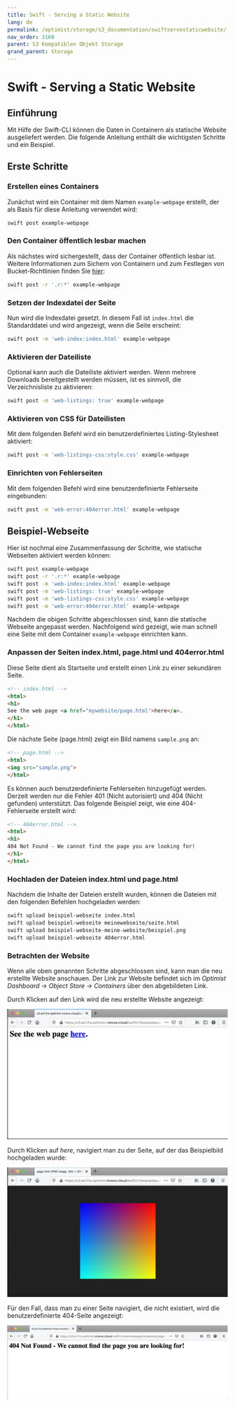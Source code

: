 ```yaml
---
title: Swift - Serving a Static Website
lang: de
permalink: /optimist/storage/s3_documentation/swiftservestaticwebsite/
nav_order: 3160
parent: S3 Kompatiblen Objekt Storage
grand_parent: Storage
---
```


# Swift - Serving a Static Website

## Einführung

Mit Hilfe der Swift-CLI können die Daten in Containern als statische Website ausgeliefert werden. Die folgende Anleitung enthält die wichtigsten Schritte und ein Beispiel.

## Erste Schritte

### Erstellen eines Containers

Zunächst wird ein Container mit dem Namen `example-webpage` erstellt, der als Basis für diese Anleitung verwendet wird:

```bash
swift post example-webpage
```

### Den Container öffentlich lesbar machen

Als nächstes wird sichergestellt, dass der Container öffentlich lesbar ist. Weitere Informationen zum Sichern von Containern und zum Festlegen von Bucket-Richtlinien finden Sie [hier](/optimist/storage/s3_documentation/security/):

```bash
swift post -r '.r:*' example-webpage
```

### Setzen der Indexdatei der Seite

Nun wird die Indexdatei gesetzt. In diesem Fall ist `index.html` die Standarddatei und wird angezeigt, wenn die Seite erscheint:

```bash
swift post -m 'web-index:index.html' example-webpage
```

### Aktivieren der Dateiliste

Optional kann auch die Dateiliste aktiviert werden. Wenn mehrere Downloads bereitgestellt werden müssen, ist es sinnvoll, die Verzeichnisliste zu aktivieren:

```bash
swift post -m 'web-listings: true' example-webpage
```

### Aktivieren von CSS für Dateilisten

Mit dem folgenden Befehl wird ein benutzerdefiniertes Listing-Stylesheet aktiviert:

```bash
swift post -m 'web-listings-css:style.css' example-webpage
```

### Einrichten von Fehlerseiten

Mit dem folgenden Befehl wird eine benutzerdefinierte Fehlerseite eingebunden:

```bash
swift post -m 'web-error:404error.html' example-webpage
```

## Beispiel-Webseite

Hier ist nochmal eine Zusammenfassung der Schritte, wie statische Webseiten aktiviert werden können:

```bash
swift post example-webpage
swift post -r '.r:*' example-webpage
swift post -m 'web-index:index.html' example-webpage
swift post -m 'web-listings: true' example-webpage
swift post -m 'web-listings-css:style.css' example-webpage
swift post -m 'web-error:404error.html' example-webpage
```

Nachdem die obigen Schritte abgeschlossen sind, kann die statische Webseite angepasst werden. Nachfolgend wird gezeigt, wie man schnell eine Seite mit dem Container `example-webpage` einrichten kann.

### Anpassen der Seiten index.html, page.html und 404error.html

Diese Seite dient als Startseite und erstellt einen Link zu einer sekundären Seite.

```html
<!-- index.html -->
<html>
<h1>
See the web page <a href="mywebsite/page.html">here</a>.
</h1>
</html>
```

Die nächste Seite (page.html) zeigt ein Bild namens `sample.png` an:

```html
<!-- page.html -->
<html>
<img src="sample.png">
</html>
```

Es  können auch benutzerdefinierte Fehlerseiten hinzugefügt werden. Derzeit werden nur die Fehler 401 (Nicht autorisiert) und 404 (Nicht gefunden) unterstützt. Das folgende Beispiel zeigt, wie eine 404-Fehlerseite erstellt wird:

```html
<!-- 404error.html -->
<html>
<h1>
404 Not Found - We cannot find the page you are looking for!
</h1>
</html>
```

### Hochladen der Dateien index.html und page.html

Nachdem die Inhalte der Dateien erstellt wurden, können die Dateien mit den folgenden Befehlen hochgeladen werden:

```bash
swift upload beispiel-webseite index.html
swift upload beispiel-webseite meinewebseite/seite.html
swift upload beispiel-webseite-meine-website/beispiel.png
swift upload beispiel-webseite 404error.html
```

### Betrachten der Website

Wenn alle oben genannten Schritte abgeschlossen sind, kann man die neu erstellte Website anschauen. Der Link zur Website befindet sich im *Optimist Dashboard* → *Object Store* → *Containers* über den abgebildeten Link.

Durch Klicken auf den Link wird die neu erstellte Website angezeigt:

![](attachments/Webpage01.png)

Durch Klicken auf *here*, navigiert man zu der Seite, auf der das Beispielbild hochgeladen wurde:

![](attachments/Webpage02.png)

Für den Fall, dass man zu einer Seite navigiert, die nicht existiert, wird die benutzerdefinierte 404-Seite angezeigt:

![](attachments/Webpage03.png)

